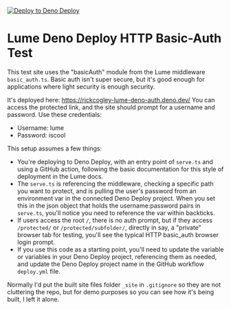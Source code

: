 [![Deploy to Deno Deploy](https://github.com/rickcogley/lume-deno-deploy-auth-test/actions/workflows/deploy.yml/badge.svg)](https://github.com/rickcogley/lume-deno-deploy-auth-test/actions/workflows/deploy.yml)


# Lume Deno Deploy HTTP Basic-Auth Test

This test site uses the "basicAuth" module from the Lume middleware `basic_auth.ts`. Basic auth isn't super secure, but it's good enough for applications where light security is enough security. 

It's deployed here: https://rickcogley-lume-deno-auth.deno.dev/
You can access the protected link, and the site should prompt for a username and password. Use these credentials:

* Username: lume
* Password: iscool

This setup assumes a few things: 

* You're deploying to Deno Deploy, with an entry point of `serve.ts` and using a GitHub action, following the basic documentation for this style of deployment in the Lume docs. 
* The `serve.ts` is referencing the middleware, checking a specific path you want to protect, and is pulling the user's password from an environment var in the connected Deno Deploy project. When you set this in the json object that holds the username:password pairs in `serve.ts`, you'll notice you need to reference the var within backticks. 
* If users access the root `/`, there is no auth prompt, but if they access `/protected/` or `/protected/subfolder/`, directly in say, a "private" browser tab for testing, you'll see the typical HTTP basic_auth browser login prompt.  
* If you use this code as a starting point, you'll need to update the variable or variables in your Deno Deploy project, referencing them as needed, and update the Deno Deploy project name in the GitHub workflow `deploy.yml` file.

Normally I'd put the built site files folder `_site` in `.gitignore` so they are not cluttering the repo, but for demo purposes so you can see how it's being built, I left it alone.   
